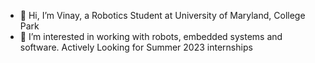 - 👋 Hi, I’m Vinay, a Robotics Student at University of Maryland, College Park
- 👀 I’m interested in working with robots, embedded systems and software. Actively Looking for Summer 2023 internships


